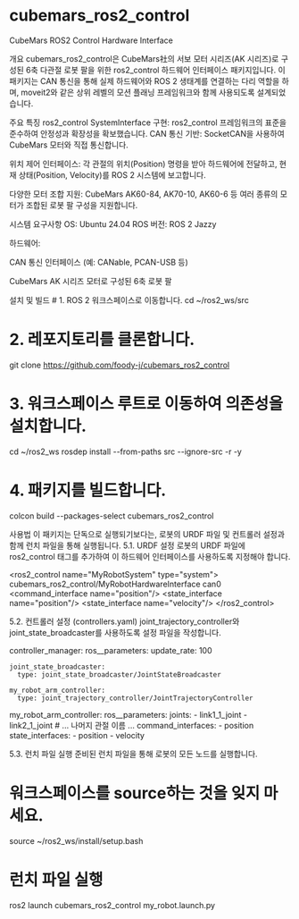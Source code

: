 # cubemars_ros2_control
CubeMars ROS2 Control Hardware Interface

개요 cubemars_ros2_control은 CubeMars社의 서보 모터 시리즈(AK 시리즈)로 구성된 6축 다관절 로봇 팔을 위한 ros2_control 하드웨어 인터페이스 패키지입니다.
이 패키지는 CAN 통신을 통해 실제 하드웨어와 ROS 2 생태계를 연결하는 다리 역할을 하며, moveit2와 같은 상위 레벨의 모션 플래닝 프레임워크와 함께 사용되도록 설계되었습니다. 

주요 특징 ros2_control SystemInterface 구현: ros2_control 프레임워크의 표준을 준수하여 안정성과 확장성을 확보했습니다.
CAN 통신 기반: SocketCAN을 사용하여 CubeMars 모터와 직접 통신합니다.

위치 제어 인터페이스: 각 관절의 위치(Position) 명령을 받아 하드웨어에 전달하고, 현재 상태(Position, Velocity)를 ROS 2 시스템에 보고합니다.

다양한 모터 조합 지원: CubeMars AK60-84, AK70-10, AK60-6 등 여러 종류의 모터가 조합된 로봇 팔 구성을 지원합니다.

시스템 요구사항 OS: Ubuntu 24.04
ROS 버전: ROS 2 Jazzy

하드웨어:

CAN 통신 인터페이스 (예: CANable, PCAN-USB 등)

CubeMars AK 시리즈 모터로 구성된 6축 로봇 팔

설치 및 빌드 # 1. ROS 2 워크스페이스로 이동합니다. cd ~/ros2_ws/src
# 2. 레포지토리를 클론합니다.
git clone https://github.com/foody-j/cubemars_ros2_control

# 3. 워크스페이스 루트로 이동하여 의존성을 설치합니다.
cd ~/ros2_ws
rosdep install --from-paths src --ignore-src -r -y

# 4. 패키지를 빌드합니다.
colcon build --packages-select cubemars_ros2_control

사용법 이 패키지는 단독으로 실행되기보다는, 로봇의 URDF 파일 및 컨트롤러 설정과 함께 런치 파일을 통해 실행됩니다.
5.1. URDF 설정
로봇의 URDF 파일에 ros2_control 태그를 추가하여 이 하드웨어 인터페이스를 사용하도록 지정해야 합니다.

<!-- 예시: my_robot.urdf.xacro -->
<ros2_control name="MyRobotSystem" type="system">
    <hardware>
        <plugin>cubemars_ros2_control/MyRobotHardwareInterface</plugin>
        <!-- CAN 버스 인터페이스 이름 등 파라미터를 여기에 추가할 수 있습니다. -->
        <param name="can_interface_name">can0</param>
    </hardware>
    <joint name="link1_1_joint">
        <command_interface name="position"/>
        <state_interface name="position"/>
        <state_interface name="velocity"/>
    </joint>
    <!-- ... 나머지 5개 관절에 대해서도 동일하게 설정 ... -->
</ros2_control>

5.2. 컨트롤러 설정 (controllers.yaml)
joint_trajectory_controller와 joint_state_broadcaster를 사용하도록 설정 파일을 작성합니다.

controller_manager:
  ros__parameters:
    update_rate: 100

    joint_state_broadcaster:
      type: joint_state_broadcaster/JointStateBroadcaster

    my_robot_arm_controller:
      type: joint_trajectory_controller/JointTrajectoryController

my_robot_arm_controller:
  ros__parameters:
    joints:
      - link1_1_joint
      - link2_1_joint
      # ... 나머지 관절 이름 ...
    command_interfaces:
      - position
    state_interfaces:
      - position
      - velocity

5.3. 런치 파일 실행
준비된 런치 파일을 통해 로봇의 모든 노드를 실행합니다.

# 워크스페이스를 source하는 것을 잊지 마세요.
source ~/ros2_ws/install/setup.bash

# 런치 파일 실행
ros2 launch cubemars_ros2_control my_robot.launch.py
